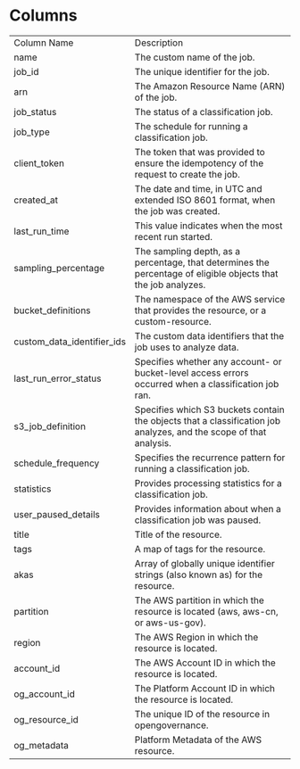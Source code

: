 # Columns  

<table>
	<tr><td>Column Name</td><td>Description</td></tr>
	<tr><td>name</td><td>The custom name of the job.</td></tr>
	<tr><td>job_id</td><td>The unique identifier for the job.</td></tr>
	<tr><td>arn</td><td>The Amazon Resource Name (ARN) of the job.</td></tr>
	<tr><td>job_status</td><td>The status of a classification job.</td></tr>
	<tr><td>job_type</td><td>The schedule for running a classification job.</td></tr>
	<tr><td>client_token</td><td>The token that was provided to ensure the idempotency of the request to create the job.</td></tr>
	<tr><td>created_at</td><td>The date and time, in UTC and extended ISO 8601 format, when the job was created.</td></tr>
	<tr><td>last_run_time</td><td>This value indicates when the most recent run started.</td></tr>
	<tr><td>sampling_percentage</td><td>The sampling depth, as a percentage, that determines the percentage of eligible objects that the job analyzes.</td></tr>
	<tr><td>bucket_definitions</td><td>The namespace of the AWS service that provides the resource, or a custom-resource.</td></tr>
	<tr><td>custom_data_identifier_ids</td><td>The custom data identifiers that the job uses to analyze data.</td></tr>
	<tr><td>last_run_error_status</td><td>Specifies whether any account- or bucket-level access errors occurred when a classification job ran.</td></tr>
	<tr><td>s3_job_definition</td><td>Specifies which S3 buckets contain the objects that a classification job analyzes, and the scope of that analysis.</td></tr>
	<tr><td>schedule_frequency</td><td>Specifies the recurrence pattern for running a classification job.</td></tr>
	<tr><td>statistics</td><td>Provides processing statistics for a classification job.</td></tr>
	<tr><td>user_paused_details</td><td>Provides information about when a classification job was paused.</td></tr>
	<tr><td>title</td><td>Title of the resource.</td></tr>
	<tr><td>tags</td><td>A map of tags for the resource.</td></tr>
	<tr><td>akas</td><td>Array of globally unique identifier strings (also known as) for the resource.</td></tr>
	<tr><td>partition</td><td>The AWS partition in which the resource is located (aws, aws-cn, or aws-us-gov).</td></tr>
	<tr><td>region</td><td>The AWS Region in which the resource is located.</td></tr>
	<tr><td>account_id</td><td>The AWS Account ID in which the resource is located.</td></tr>
	<tr><td>og_account_id</td><td>The Platform Account ID in which the resource is located.</td></tr>
	<tr><td>og_resource_id</td><td>The unique ID of the resource in opengovernance.</td></tr>
	<tr><td>og_metadata</td><td>Platform Metadata of the AWS resource.</td></tr>
</table>